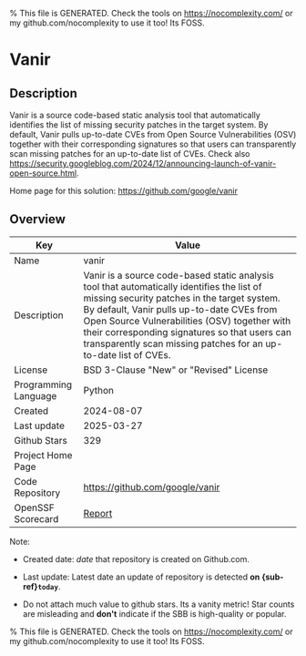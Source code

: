 
% This file is GENERATED. Check the tools on https://nocomplexity.com/ or my github.com/nocomplexity to use it too! Its FOSS. 

# Vanir

## Description 

Vanir is a source code-based static analysis tool that automatically identifies the list of missing security patches in the target system. By default, Vanir pulls up-to-date CVEs from Open Source Vulnerabilities (OSV) together with their corresponding signatures so that users can transparently scan missing patches for an up-to-date list of CVEs. Check also https://security.googleblog.com/2024/12/announcing-launch-of-vanir-open-source.html.

Home page for this solution: https://github.com/google/vanir 

## Overview 

| Key | Value |
| --- | --- |
| Name | vanir |
| Description | Vanir is a source code-based static analysis tool that automatically identifies the list of missing security patches in the target system. By default, Vanir pulls up-to-date CVEs from Open Source Vulnerabilities (OSV) together with their corresponding signatures so that users can transparently scan missing patches for an up-to-date list of CVEs. |
| License | BSD 3-Clause "New" or "Revised" License |
| Programming Language | Python |
| Created | 2024-08-07 |
| Last update | 2025-03-27 |
| Github Stars | 329 |
| Project Home Page |  |
| Code Repository | https://github.com/google/vanir |
| OpenSSF Scorecard | [Report](https://securityscorecards.dev/viewer/?uri=github.com/google/vanir) |

Note:
 - Created date: *date* that repository is created on Github.com. 

- Last update: Latest date an update of repository is detected **on {sub-ref}`today`**. 

- Do not attach much value to github stars. Its a vanity metric! Star counts are misleading and 
**don't** indicate if the SBB is high-quality or popular.

% This file is GENERATED. Check the tools on https://nocomplexity.com/ or my github.com/nocomplexity to use it too! Its FOSS. 

